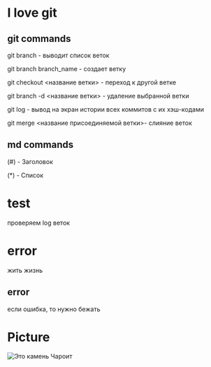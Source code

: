 # I love git

## git commands
git branch - выводит список веток

git branch branch_name - создает ветку

git checkout <название ветки> - переход к другой ветке  

git branch -d <название ветки> - удаление выбранной ветки

git log - вывод на экран истории всех коммитов с их хэш-кодами

git merge <название присоединяемой ветки>- слияние веток

## md commands


  (#) - Заголовок

  (*) - Cписок

  # test
   проверяем log веток

# error

жить жизнь
   ## error

   если ошибка, то нужно бежать
   
   # Picture
   ![Это камень Чароит](charoit.jpg)
   
